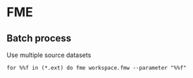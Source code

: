 FME
===

Batch process
-------------

Use multiple source datasets

```batchfile
for %%f in (*.ext) do fme workspace.fmw --parameter "%%f"
```
